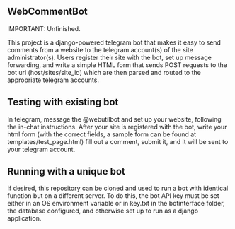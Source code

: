 ## WebCommentBot

IMPORTANT: Unfinished.

This project is a django-powered telegram bot that makes it easy to
send comments from a website to the telegram account(s) of the site
administrator(s). Users register their site with the bot, set up message
forwarding, and write a simple HTML form that sends POST requests to the
bot url (host/sites/site_id) which are then parsed and routed to the
appropriate telegram accounts.


## Testing with existing bot
In telegram, message the @webutilbot and set up your website, following
the in-chat instructions. After your site is registered with the bot,
write your html form (with the correct fields, a sample form can be
found at templates/test_page.html) fill out a comment, submit it, and
it will be sent to your telegram account.

## Running with a unique bot
If desired, this repository can be cloned and used to run a bot with
identical function but on a different server. To do this, the bot
API key must be set either in an OS environment variable or in
key.txt in the botinterface folder, the database configured, and
otherwise set up to run as a django application.